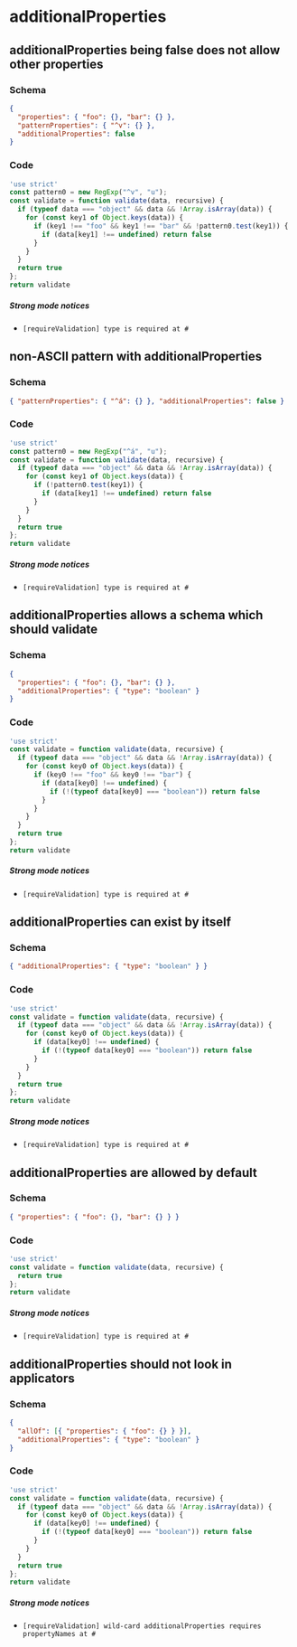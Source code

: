 # additionalProperties

## additionalProperties being false does not allow other properties

### Schema

```json
{
  "properties": { "foo": {}, "bar": {} },
  "patternProperties": { "^v": {} },
  "additionalProperties": false
}
```

### Code

```js
'use strict'
const pattern0 = new RegExp("^v", "u");
const validate = function validate(data, recursive) {
  if (typeof data === "object" && data && !Array.isArray(data)) {
    for (const key1 of Object.keys(data)) {
      if (key1 !== "foo" && key1 !== "bar" && !pattern0.test(key1)) {
        if (data[key1] !== undefined) return false
      }
    }
  }
  return true
};
return validate
```

##### Strong mode notices

 * `[requireValidation] type is required at #`


## non-ASCII pattern with additionalProperties

### Schema

```json
{ "patternProperties": { "^á": {} }, "additionalProperties": false }
```

### Code

```js
'use strict'
const pattern0 = new RegExp("^á", "u");
const validate = function validate(data, recursive) {
  if (typeof data === "object" && data && !Array.isArray(data)) {
    for (const key1 of Object.keys(data)) {
      if (!pattern0.test(key1)) {
        if (data[key1] !== undefined) return false
      }
    }
  }
  return true
};
return validate
```

##### Strong mode notices

 * `[requireValidation] type is required at #`


## additionalProperties allows a schema which should validate

### Schema

```json
{
  "properties": { "foo": {}, "bar": {} },
  "additionalProperties": { "type": "boolean" }
}
```

### Code

```js
'use strict'
const validate = function validate(data, recursive) {
  if (typeof data === "object" && data && !Array.isArray(data)) {
    for (const key0 of Object.keys(data)) {
      if (key0 !== "foo" && key0 !== "bar") {
        if (data[key0] !== undefined) {
          if (!(typeof data[key0] === "boolean")) return false
        }
      }
    }
  }
  return true
};
return validate
```

##### Strong mode notices

 * `[requireValidation] type is required at #`


## additionalProperties can exist by itself

### Schema

```json
{ "additionalProperties": { "type": "boolean" } }
```

### Code

```js
'use strict'
const validate = function validate(data, recursive) {
  if (typeof data === "object" && data && !Array.isArray(data)) {
    for (const key0 of Object.keys(data)) {
      if (data[key0] !== undefined) {
        if (!(typeof data[key0] === "boolean")) return false
      }
    }
  }
  return true
};
return validate
```

##### Strong mode notices

 * `[requireValidation] type is required at #`


## additionalProperties are allowed by default

### Schema

```json
{ "properties": { "foo": {}, "bar": {} } }
```

### Code

```js
'use strict'
const validate = function validate(data, recursive) {
  return true
};
return validate
```

##### Strong mode notices

 * `[requireValidation] type is required at #`


## additionalProperties should not look in applicators

### Schema

```json
{
  "allOf": [{ "properties": { "foo": {} } }],
  "additionalProperties": { "type": "boolean" }
}
```

### Code

```js
'use strict'
const validate = function validate(data, recursive) {
  if (typeof data === "object" && data && !Array.isArray(data)) {
    for (const key0 of Object.keys(data)) {
      if (data[key0] !== undefined) {
        if (!(typeof data[key0] === "boolean")) return false
      }
    }
  }
  return true
};
return validate
```

##### Strong mode notices

 * `[requireValidation] wild-card additionalProperties requires propertyNames at #`

